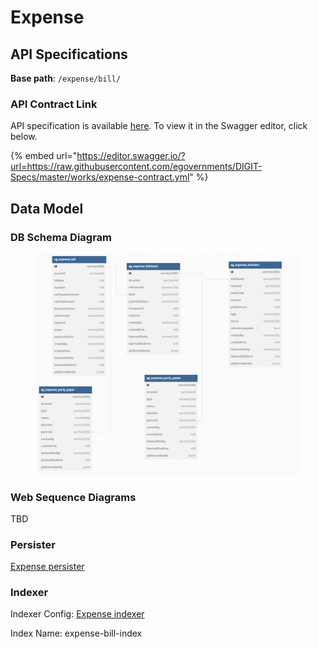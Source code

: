 # Expense

## API Specifications

**Base path**: `/expense/bill/`

### API Contract Link

API specification is available [here](https://github.com/egovernments/DIGIT-Specs/blob/master/works/expense-contract.yml). To view it in the Swagger editor, click below.

{% embed url="https://editor.swagger.io/?url=https://raw.githubusercontent.com/egovernments/DIGIT-Specs/master/works/expense-contract.yml" %}

## Data Model&#x20;

### DB Schema Diagram

<figure><img src="https://github.com/egovernments/DIGIT-Works/blob/master/backend/expense/src/main/resources/db-diagram-expense.png?raw=true" alt=""><figcaption></figcaption></figure>

### Web Sequence Diagrams

TBD

### Persister

[Expense persister](https://github.com/egovernments/works-configs/blob/UAT/egov-persister/expense-bill-payment-persister.yaml)

### Indexer

Indexer Config: [Expense indexer](https://github.com/egovernments/works-configs/blob/UAT/egov-indexer/expensebill-indexer.yml)

Index Name: expense-bill-index

